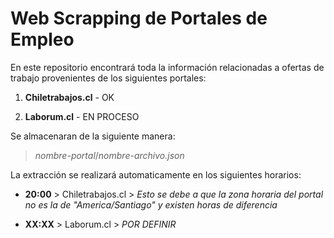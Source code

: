 # Web Scrapping de Portales de Empleo

En este repositorio encontrará toda la información relacionadas a ofertas de trabajo provenientes de los siguientes portales:

1. **Chiletrabajos.cl** - OK

2. **Laborum.cl** - EN PROCESO

Se almacenaran de la siguiente manera:

> *nombre-portal*/*nombre-archivo.json*

La extracción se realizará automaticamente en los siguientes horarios:

* **20:00** > Chiletrabajos.cl > *Esto se debe a que la zona horaria del portal no es la de "America/Santiago" y existen horas de diferencia*

* **XX:XX** > Laborum.cl > *POR DEFINIR*
